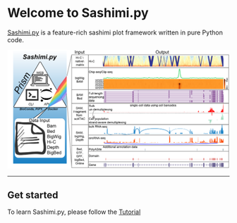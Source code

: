 # Welcome to Sashimi.py

[Sashimi.py](https://github.com/ygidtu/sashimi.py) is a feature-rich sashimi plot framework written in pure Python code.

![](imgs/diagram.png)

---

## Get started

To learn Sashimi.py, please follow the [Tutorial](https://sashimi.readthedocs.io/en/latest/command/)
